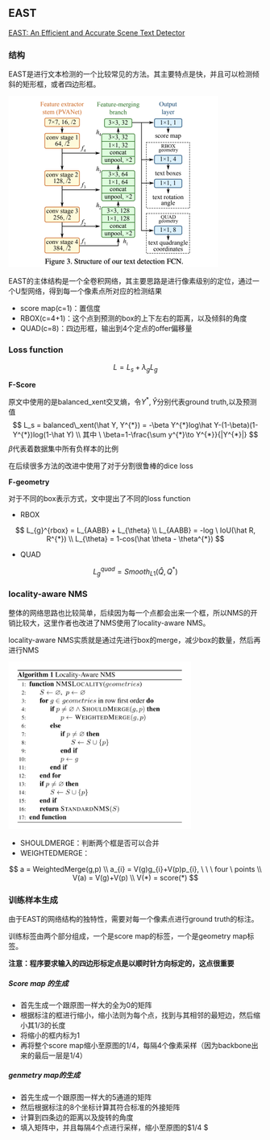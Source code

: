 ## EAST

[EAST: An Efficient and Accurate Scene Text Detector](https://arxiv.org/pdf/1704.03155.pdf)

### 结构

EAST是进行文本检测的一个比较常见的方法。其主要特点是快，并且可以检测倾斜的矩形框，或者四边形框。

<img src="_assets/east-1.png" alt="east" style="zoom:50%;" />

EAST的主体结构是一个全卷积网络，其主要思路是进行像素级别的定位，通过一个U型网络，得到每一个像素点所对应的检测结果

- score map(c=1)：置信度
- RBOX(c=4+1)：这个点到预测的box的上下左右的距离，以及倾斜的角度
- QUAD(c=8)：四边形框，输出到4个定点的offer偏移量

### Loss function

$$
L=L_{s}+\lambda _{g}L_{g}
$$



**F-Score**

原文中使用的是balanced_xent交叉熵，令$Y^{*}, \hat Y$分别代表ground truth,以及预测值
$$
L_s = balanced\_xent(\hat Y, Y^{*})
	= -\beta Y^{*}log\hat Y-(1-\beta)(1-Y^{*})log(1-\hat Y) \\
	其中 \ \beta=1-\frac{\sum y^{*}\to Y^{*}}{|Y^{*}|}
$$
$\beta$代表着数据集中所有负样本的比例

在后续很多方法的改进中使用了对于分割很鲁棒的dice loss

**F-geometry**

对于不同的box表示方式，文中提出了不同的loss function

- RBOX

$$
L_{g}^{rbox} = L_{AABB} + L_{\theta} \\
L_{AABB}  = -log \ IoU(\hat R, R^{*}) \\
L_{\theta} = 1-cos(\hat \theta - \theta^{*})
$$

- QUAD

$$
L_{g}^{quad} = Smooth_{L1}(\hat Q, Q^{*})
$$

### locality-aware NMS

整体的网络思路也比较简单，后续因为每一个点都会出来一个框，所以NMS的开销比较大，这里作者也改进了NMS使用了locality-aware NMS。

locality-aware NMS实质就是通过先进行box的merge，减少box的数量，然后再进行NMS

<img src="_assets/east-nms.png" alt="east-nms" style="zoom: 80%;" />

- SHOULDMERGE：判断两个框是否可以合并
- WEIGHTEDMERGE：

$$
a = WeightedMerge(g,p) \\
a_{i} = V(g)g_{i}+V(p)p_{i}, \ \ \ four \ points  \\
V(a) = V(g)+V(p) \\ 
V(*) = score(*)
$$



### 训练样本生成

由于EAST的网络结构的独特性，需要对每一个像素点进行ground truth的标注。

训练标签由两个部分组成，一个是score map的标签，一个是geometry map标签。

**注意：程序要求输入的四边形标定点是以顺时针方向标定的，这点很重要**

##### Score map 的生成

- 首先生成一个跟原图一样大的全为0的矩阵
- 根据标注的框进行缩小，缩小法则为每个点，找到与其相邻的最短边，然后缩小其$1/3$的长度
- 将缩小的框内标为1
- 再将整个score map缩小至原图的$1/4$，每隔4个像素采样（因为backbone出来的最后一层是$1/4$）

##### genmetry map的生成

- 首先生成一个跟原图一样大的5通道的矩阵
- 然后根据标注的8个坐标计算其符合标准的外接矩阵
- 计算到四条边的距离以及旋转的角度
- 填入矩阵中，并且每隔4个点进行采样，缩小至原图的$1/4 $ 

